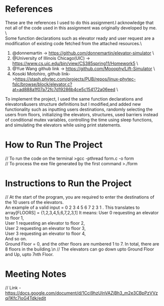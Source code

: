 # References

These are the references I used to do this assignment.I acknowledge that not all of the code used in this assignment was originally developed by me. \  
Some function declarations  such as elevator ready and user request are a modification of existing code fetched from the attached resources.\ 

1. @donnemartin -> https://github.com/donnemartin/elevator-simulator \
2. @University of Illinois Chicago(UIC) -> https://www.cs.uic.edu/bin/view/CS385spring11/Homework5 \
3. @Yue Wang github link -> https://github.com/Mooophy/Lift-Simulator \
4. Kosoki Motohiro, github link->https://stash.phytec.com/projects/PUB/repos/linux-phytec-fslc/browse/block/elevator.c?at=ad888a1f07a72fc7d19286b4ce5c154172a06eed \

To implement the project, I used the same function declarations and elevators&users structure definitions but I modified,and added 
new functionality such as  inputting users destinations, randomly selecting the users from floors, initializing the elevators, structures, used barriers instead of conditional mutex variables, controlling the time using sleep functions,  and simulating the elevators while using print statements.

# How to Run The Project

// To run the code on the terminal >gcc -pthread form.c -o form \
// To process the exe file generated by the first command >./form
# Instructions to Run the Project
// At the start of the program, you are required to enter the destinations of the 10 users of the elevators. \
    An example of a valid input = 0 2 3 4 5 6 7 2 3 1 . This translates to array[FLOORS] = {1,2,3,4,5,6,7,2,3,1]
    It means:
          User 0 requesting an elevator to floor 1,\
          User 1 requesting an elevator to floor 2,\
          User 2 requesting an elevator to floor 3,\
          User 3 requesting an elevator to floor 4,\
          And so on.\
    Ground Floor = 0, and the other floors are numbered 1 to 7. In total, there are 8 floors in the building.\n
 // The elevators can go down upto Ground Floor and Up, upto 7nth Floor.
    


# Meeting Notes
// Link - https://docs.google.com/document/d/1Cci9hzUInVAZjBh3_m2e3CBpPzVVzqi1Kfc7IoG4Tdk/edit

